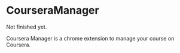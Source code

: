 # CourseraManager

Not finished yet.

Coursera Manager is a chrome extension to manage your course on Coursera.
